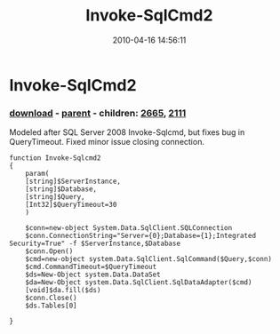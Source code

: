 ﻿---
pid:            1791
poster:         Chad Miller
title:          Invoke-SqlCmd2
date:           2010-04-16 14:56:11
format:         posh
parent:         1790
parent:         1790
children:       2665,2111
---

# Invoke-SqlCmd2

### [download](1791.ps1) - [parent](1790.md) - children: [2665](2665.md), [2111](2111.md)

Modeled after SQL Server 2008 Invoke-Sqlcmd, but fixes bug in QueryTimeout. Fixed minor issue closing connection.

```posh
function Invoke-Sqlcmd2
{
    param(
    [string]$ServerInstance,
    [string]$Database,
    [string]$Query,
    [Int32]$QueryTimeout=30
    )

    $conn=new-object System.Data.SqlClient.SQLConnection
    $conn.ConnectionString="Server={0};Database={1};Integrated Security=True" -f $ServerInstance,$Database
    $conn.Open()
    $cmd=new-object system.Data.SqlClient.SqlCommand($Query,$conn)
    $cmd.CommandTimeout=$QueryTimeout
    $ds=New-Object system.Data.DataSet
    $da=New-Object system.Data.SqlClient.SqlDataAdapter($cmd)
    [void]$da.fill($ds)
    $conn.Close()
    $ds.Tables[0]

}
```
